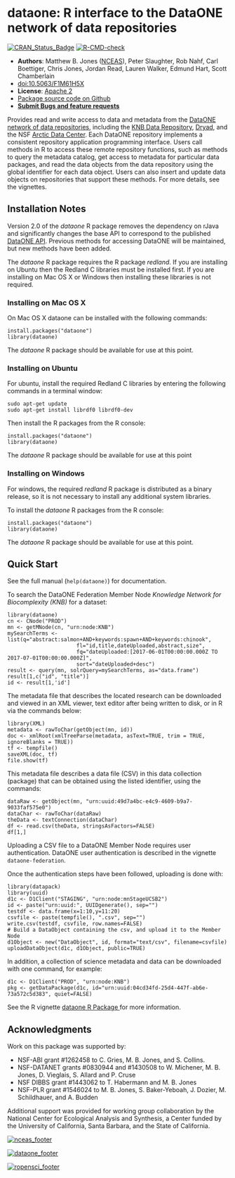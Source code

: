 # dataone: R interface to the DataONE network of data repositories
[![CRAN_Status_Badge](https://www.r-pkg.org/badges/version/dataone)](https://cran.r-project.org/package=dataone)
  [![R-CMD-check](https://github.com/DataONEorg/rdataone/workflows/R-CMD-check/badge.svg)](https://github.com/DataONEorg/rdataone/actions)

- **Authors**: Matthew B. Jones ([NCEAS](https://www.nceas.ucsb.edu)), Peter Slaughter, Rob Nahf, Carl Boettiger, Chris Jones, Jordan Read, Lauren Walker, Edmund Hart, Scott Chamberlain
- [doi:10.5063/F1M61H5X](https://doi.org/10.5063/F1M61H5X)
- **License**: [Apache 2](https://opensource.org/licenses/Apache-2.0)
- [Package source code on Github](https://github.com/DataONEorg/rdataone)
- [**Submit Bugs and feature requests**](https://github.com/DataONEorg/rdataone/issues)

Provides read and write access to data and metadata from the [DataONE network 
    of data repositories](https://www.dataone.org/current-member-nodes), including the
    [KNB Data Repository](https://knb.ecoinformatics.org), [Dryad](https://datadryad.org/stash),
    and the NSF [Arctic Data Center](https://arcticdata.io).
    Each DataONE repository implements a consistent repository application 
    programming interface. Users call methods in R to access these remote 
    repository functions, such as methods to query the metadata catalog, get 
    access to metadata for particular data packages, and read the data objects 
    from the data repository using the global identifier for each data object. 
    Users can also insert and update data objects on repositories that support 
    these methods. For more details, see the vignettes.

## Installation Notes 

Version 2.0 of the *dataone* R package removes the dependency on rJava and significantly changes the base 
API to correspond to the published [DataONE API](https://purl.dataone.org/architecture/apis/index.html).  Previous methods for accessing DataONE will be maintained, but new methods have been added. 

The *dataone* R package requires the R package *redland*. If you are installing on Ubuntu then the Redland C libraries
must be installed first. If you are installing on Mac OS X or Windows then installing these libraries is not required.

### Installing on Mac OS X

On Mac OS X dataone can be installed with the following commands:

```
install.packages("dataone")
library(dataone)
```

The *dataone* R package should be available for use at this point.

### Installing on Ubuntu

For ubuntu, install the required Redland C libraries by entering the following commands 
in a terminal window:

```
sudo apt-get update
sudo apt-get install librdf0 librdf0-dev
```

Then install the R packages from the R console:

```
install.packages("dataone")
library(dataone)
```

The *dataone* R package should be available for use at this point

### Installing on Windows

For windows, the required *redland* R package is distributed as a binary release, so it is not
necessary to install any additional system libraries.

To install the *dataone* R packages from the R console:

```
install.packages("dataone")
library(dataone)
```

The *dataone* R package should be available for use at this point.

## Quick Start

See the full manual (`help(dataone)`) for documentation.

To search the DataONE Federation Member Node *Knowledge Network for Biocomplexity (KNB)* for a dataset:

```
library(dataone)
cn <- CNode("PROD")
mn <- getMNode(cn, "urn:node:KNB")
mySearchTerms <- list(q="abstract:salmon+AND+keywords:spawn+AND+keywords:chinook",
                      fl="id,title,dateUploaded,abstract,size",
                      fq="dateUploaded:[2017-06-01T00:00:00.000Z TO 2017-07-01T00:00:00.000Z]",
                      sort="dateUploaded+desc")
result <- query(mn, solrQuery=mySearchTerms, as="data.frame")
result[1,c("id", "title")]
id <- result[1,'id']
```

The metadata file that describes the located research can be downloaded and viewed in an XML viewer, text 
editor after being written to disk, or in R via the commands below:
```
library(XML)
metadata <- rawToChar(getObject(mn, id))
doc <- xmlRoot(xmlTreeParse(metadata, asText=TRUE, trim = TRUE, ignoreBlanks = TRUE))
tf <- tempfile()
saveXML(doc, tf)
file.show(tf)
```

This metadata file describes a data file (CSV) in this data collection (package) that can be obtained using 
the listed identifier, using the commands:

```
dataRaw <- getObject(mn, "urn:uuid:49d7a4bc-e4c9-4609-b9a7-9033faf575e0")
dataChar <- rawToChar(dataRaw)
theData <- textConnection(dataChar)
df <- read.csv(theData, stringsAsFactors=FALSE)
df[1,]
```

Uploading a CSV file to a DataONE Member Node requires user authentication. DataONE user
authentication is described in the vignette `dataone-federation`.

Once the authentication steps have been followed, uploading is done with:
```
library(datapack)
library(uuid)
d1c <- D1Client("STAGING", "urn:node:mnStageUCSB2")
id <- paste("urn:uuid:", UUIDgenerate(), sep="")
testdf <- data.frame(x=1:10,y=11:20)
csvfile <- paste(tempfile(), ".csv", sep="")
write.csv(testdf, csvfile, row.names=FALSE)
# Build a DataObject containing the csv, and upload it to the Member Node
d1Object <- new("DataObject", id, format="text/csv", filename=csvfile)
uploadDataObject(d1c, d1Object, public=TRUE)
```

In addition, a collection of science metadata and data can be downloaded with one
command, for example:

```
d1c <- D1Client("PROD", "urn:node:KNB")
pkg <- getDataPackage(d1c, id="urn:uuid:04cd34fd-25d4-447f-ab6e-73a572c5d383", quiet=FALSE)
```
See the R vignette [dataone R Package ](https://github.com/DataONEorg/rdataone/blob/master/vignettes/v01-dataone-overview.Rmd) for
more information.

## Acknowledgments
Work on this package was supported by:

- NSF-ABI grant #1262458 to C. Gries, M. B. Jones, and S. Collins.
- NSF-DATANET grants #0830944 and #1430508 to W. Michener, M. B. Jones, D. Vieglais, S. Allard and P. Cruse
- NSF DIBBS grant #1443062 to T. Habermann and M. B. Jones
- NSF-PLR grant #1546024 to M. B. Jones, S. Baker-Yeboah, J. Dozier, M. Schildhauer, and A. Budden

Additional support was provided for working group collaboration by the National Center for Ecological Analysis and Synthesis, a Center funded by the University of California, Santa Barbara, and the State of California.

[![nceas_footer](https://live-ncea-ucsb-edu-v01.pantheonsite.io/sites/default/files/2020-03/NCEAS-full%20logo-4C.png)](https://www.nceas.ucsb.edu)

[![dataone_footer](https://www.dataone.org/sites/all/images/DataONE_LOGO.jpg)](https://www.dataone.org)


[![ropensci_footer](https://ropensci.org/public_images/github_footer.png)](https://ropensci.org)
